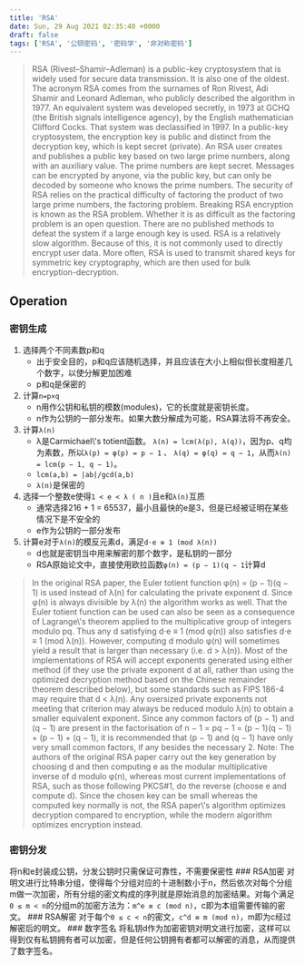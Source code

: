 ```yaml
---
title: 'RSA'
date: Sun, 29 Aug 2021 02:35:40 +0000
draft: false
tags: ['RSA', '公钥密码', '密码学', '非对称密码']
---
```


> RSA (Rivest–Shamir–Adleman) is a public-key cryptosystem that is widely used for secure data transmission. It is also one of the oldest. The acronym RSA comes from the surnames of Ron Rivest, Adi Shamir and Leonard Adleman, who publicly described the algorithm in 1977. An equivalent system was developed secretly, in 1973 at GCHQ (the British signals intelligence agency), by the English mathematician Clifford Cocks. That system was declassified in 1997. In a public-key cryptosystem, the encryption key is public and distinct from the decryption key, which is kept secret (private). An RSA user creates and publishes a public key based on two large prime numbers, along with an auxiliary value. The prime numbers are kept secret. Messages can be encrypted by anyone, via the public key, but can only be decoded by someone who knows the prime numbers. The security of RSA relies on the practical difficulty of factoring the product of two large prime numbers, the factoring problem. Breaking RSA encryption is known as the RSA problem. Whether it is as difficult as the factoring problem is an open question. There are no published methods to defeat the system if a large enough key is used. RSA is a relatively slow algorithm. Because of this, it is not commonly used to directly encrypt user data. More often, RSA is used to transmit shared keys for symmetric key cryptography, which are then used for bulk encryption-decryption.

Operation
---------

### 密钥生成

1.  选择两个不同素数p和q
    *   出于安全目的，p和q应该随机选择，并且应该在大小上相似但长度相差几个数字，以使分解更加困难
    *   p和q是保密的
2.  计算`n=p×q`
    *   n用作公钥和私钥的模数(modules)，它的长度就是密钥长度。
    *   n作为公钥的一部分发布。如果大数分解成为可能，RSA算法将不再安全。
3.  计算`λ(n)`
    *   λ是Carmichael\\'s totient函数。 `λ(n) = lcm(λ(p), λ(q))`，因为p、q均为素数，所以`λ(p) = φ(p) = p − 1` 、 `λ(q) = φ(q) = q − 1`，从而`λ(n) = lcm(p − 1, q − 1)`。
    *   `lcm(a,b) = |ab|/gcd(a,b)`
    *   `λ(n)`是保密的
4.  选择一个整数e使得`1 < e < λ ( n )`且e和`λ(n)`互质
    *   通常选择216 + 1 = 65537，最小且最快的e是3，但是已经被证明在某些情况下是不安全的
    *   e作为公钥的一部分发布
5.  计算e对于`λ(n)`的模反元素d，满足`d⋅e ≡ 1 (mod λ(n))`
    *   d也就是密钥当中用来解密的那个数字，是私钥的一部分
    *   RSA原始论文中，直接使用欧拉函数`φ(n) = (p − 1)(q − 1`计算d

> In the original RSA paper, the Euler totient function φ(n) = (p − 1)(q − 1) is used instead of λ(n) for calculating the private exponent d. Since φ(n) is always divisible by λ(n) the algorithm works as well. That the Euler totient function can be used can also be seen as a consequence of Lagrange\\'s theorem applied to the multiplicative group of integers modulo pq. Thus any d satisfying d⋅e ≡ 1 (mod φ(n)) also satisfies d⋅e ≡ 1 (mod λ(n)). However, computing d modulo φ(n) will sometimes yield a result that is larger than necessary (i.e. d > λ(n)). Most of the implementations of RSA will accept exponents generated using either method (if they use the private exponent d at all, rather than using the optimized decryption method based on the Chinese remainder theorem described below), but some standards such as FIPS 186-4 may require that d < λ(n). Any oversized private exponents not meeting that criterion may always be reduced modulo λ(n) to obtain a smaller equivalent exponent. Since any common factors of (p − 1) and (q − 1) are present in the factorisation of n − 1 = pq − 1 = (p − 1)(q − 1) + (p − 1) + (q − 1), it is recommended that (p − 1) and (q − 1) have only very small common factors, if any besides the necessary 2. Note: The authors of the original RSA paper carry out the key generation by choosing d and then computing e as the modular multiplicative inverse of d modulo φ(n), whereas most current implementations of RSA, such as those following PKCS#1, do the reverse (choose e and compute d). Since the chosen key can be small whereas the computed key normally is not, the RSA paper\\'s algorithm optimizes decryption compared to encryption, while the modern algorithm optimizes encryption instead.

### 密钥分发

将n和e封装成公钥，分发公钥时只需保证可靠性，不需要保密性 ### RSA加密 对明文进行比特串分组，使得每个分组对应的十进制数小于n，然后依次对每个分组m做一次加密，所有分组的密文构成的序列就是原始消息的加密结果。对每个满足`0 ≤ m < n`的分组m的加密方法为：`m^e ≡ c (mod n)`，c即为本组需要传输的密文。 ### RSA解密 对于每个`0 ≤ c < n`的密文，`c^d ≡ m (mod n)`，m即为c经过解密后的明文。 ### 数字签名 将私钥d作为加密密钥对明文进行加密，这样可以得到仅有私钥拥有者可以加密，但是任何公钥拥有者都可以解密的消息，从而提供了数字签名。